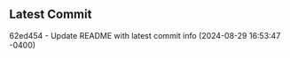 
## Latest Commit
62ed454 - Update README with latest commit info (2024-08-29 16:53:47 -0400) <Yunxi-Zhou>
